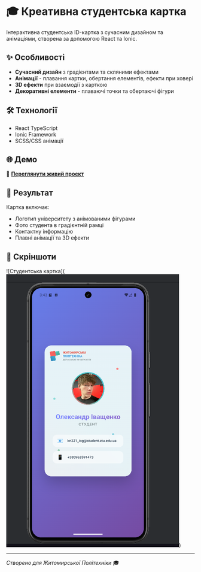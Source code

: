 # 🎓 Креативна студентська картка

Інтерактивна студентська ID-картка з сучасним дизайном та анімаціями, створена за допомогою React та Ionic.

## ✨ Особливості

- **Сучасний дизайн** з градієнтами та скляними ефектами
- **Анімації** - плавання картки, обертання елементів, ефекти при ховері
- **3D ефекти** при взаємодії з карткою
- **Декоративні елементи** - плаваючі точки та обертаючі фігури

## 🛠 Технології

- React TypeScript
- Ionic Framework
- SCSS/CSS анімації

## 🌐 Демо

🔗 **[Переглянути живий проєкт](https://ivsasha.github.io/student_card)**

## 📱 Результат

Картка включає:

- Логотип університету з анімованими фігурами
- Фото студента в градієнтній рамці
- Контактну інформацію
- Плавні анімації та 3D ефекти

## 📸 Скріншоти

![Студентська картка](![alt text](image.png))

---

_Створено для Житомирської Політехніки_ 🎓
